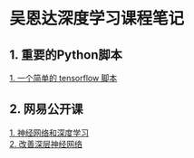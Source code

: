 # 吴恩达深度学习课程笔记

## 1. 重要的Python脚本   
[1. 一个简单的 tensorflow 脚本](tensorflow_simple.py)   

## 2. 网易公开课
[1. 神经网络和深度学习](./Neural_Networks_and_DeepLearning/)          
[2. 改善深层神经网络](./Improve_Deep_Neural_Networks)
